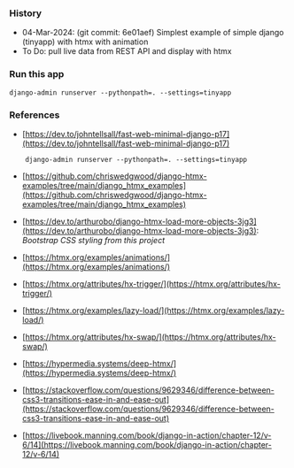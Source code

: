 ### History
* 04-Mar-2024: (git commit: 6e01aef) Simplest example of simple django (tinyapp) with htmx with animation
* To Do: pull live data from REST API and display with htmx

### Run this app
```
django-admin runserver --pythonpath=. --settings=tinyapp
```

### References

* [https://dev.to/johntellsall/fast-web-minimal-django-p17](https://dev.to/johntellsall/fast-web-minimal-django-p17)
```
    django-admin runserver --pythonpath=. --settings=tinyapp
```

* [https://github.com/chriswedgwood/django-htmx-examples/tree/main/django_htmx_examples](https://github.com/chriswedgwood/django-htmx-examples/tree/main/django_htmx_examples)
* [https://dev.to/arthurobo/django-htmx-load-more-objects-3jg3](https://dev.to/arthurobo/django-htmx-load-more-objects-3jg3):
 _Bootstrap CSS styling from this project_

* [https://htmx.org/examples/animations/](https://htmx.org/examples/animations/)
* [https://htmx.org/attributes/hx-trigger/](https://htmx.org/attributes/hx-trigger/)
* [https://htmx.org/examples/lazy-load/](https://htmx.org/examples/lazy-load/)
* [https://htmx.org/attributes/hx-swap/](https://htmx.org/attributes/hx-swap/)
* [https://hypermedia.systems/deep-htmx/](https://hypermedia.systems/deep-htmx/)
* [https://stackoverflow.com/questions/9629346/difference-between-css3-transitions-ease-in-and-ease-out](https://stackoverflow.com/questions/9629346/difference-between-css3-transitions-ease-in-and-ease-out)
* [https://livebook.manning.com/book/django-in-action/chapter-12/v-6/14](https://livebook.manning.com/book/django-in-action/chapter-12/v-6/14)
